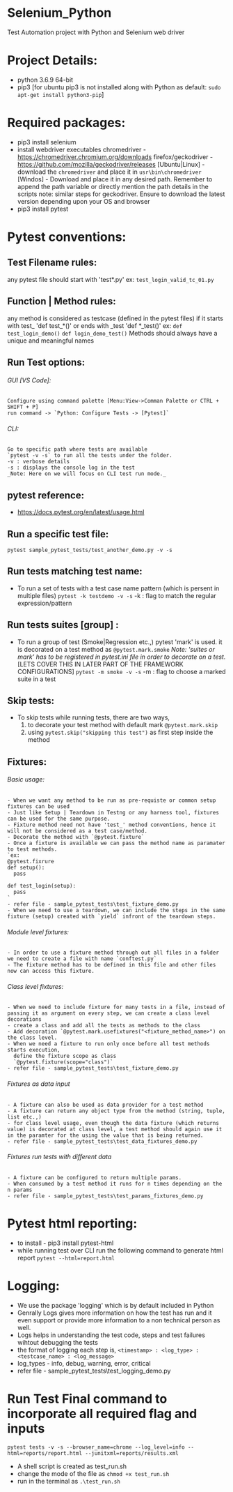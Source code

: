 # Selenium_Python
Test Automation project with Python and Selenium web driver

# Project Details:
- python 3.6.9 64-bit
- pip3 
  [for ubuntu pip3 is not installed along with Python as default: 
  `sudo apt-get install python3-pip`]

# Required packages:
- pip3 install selenium
- install webdriver executables
  chromedriver - https://chromedriver.chromium.org/downloads
  firefox/geckodriver - https://github.com/mozilla/geckodriver/releases
  [Ubuntu|Linux] - download the `chromedriver` and place it in `usr\bin\chromedriver`
  [Windos] - Download and place it in any desired path. Remember to append
  the path variable or directly mention the path details in the scripts
  note: similar steps for geckodriver. Ensure to download the latest version depending upon your      OS and browser
- pip3 install pytest

# Pytest conventions:
## Test Filename rules:
  any pytest file should start with 'test*.py'
  ex: `test_login_valid_tc_01.py`

## Function | Method rules:
  any method is considered as testcase (defined in the pytest files) if
  it starts with test_ 'def test_*()' or ends with _test 'def *_test()'
  ex: `def test_login_demo()` `def login_demo_test()`
  Methods should always have a unique and meaningful names

## Run Test options:
  ###### GUI [VS Code]:
    Configure using command palette [Menu:View->Comman Palette or CTRL + SHIFT + P]
    run command -> `Python: Configure Tests -> [Pytest]`
  ###### CLI:
    Go to specific path where tests are available
    `pytest -v -s` to run all the tests under the folder.
    -v : verbose details
    -s : displays the console log in the test
    _Note: Here on we will focus on CLI test run mode._

## pytest reference:
  - https://docs.pytest.org/en/latest/usage.html
  
## Run a specific test file:
  `pytest sample_pytest_tests/test_another_demo.py -v -s`

## Run tests matching test name:
  - To run a set of tests with a test case name pattern (which is persent in multiple files)
    `pytest -k testdemo -v -s`
    -k : flag to match the regular expression/pattern

## Run tests suites [group] :
  - To run a group of test (Smoke|Regression etc.,) pytest 'mark' is used.
    it is decorated on a test method as `@pytest.mark.smoke`
    _Note: 'suites or mark' has to be registered in pytest.ini file in order to decorate on a test._
    [LETS COVER THIS IN LATER PART OF THE FRAMEWORK CONFIGURATIONS]
    `pytest -m smoke -v -s`
    -m : flag to choose a marked suite in a test

## Skip tests:
  - To skip tests while running tests, there are two ways,
    1. to decorate your test method with default mark
      `@pytest.mark.skip`
    2. using `pytest.skip("skipping this test")` as first step inside the method

## Fixtures:
  ###### Basic usage:
    - When we want any method to be run as pre-requiste or common setup fixtures can be used
    - Just like Setup | Teardown in Testng or any harness tool, fixtures can be used for the same purpose.
    - Fixture method need not have 'test_' method conventions, hence it will not be considered as a test case/method.
    - Decorate the method with `@pytest.fixture`
    - Once a fixture is available we can pass the method name as paramater to test methods.
    `ex:
    @pytest.fixrure
    def setup():
      pass
    
    def test_login(setup):
      pass
    `
    - refer file - sample_pytest_tests\test_fixture_demo.py
    - When we need to use a teardown, we can include the steps in the same fixture (setup) created with `yield` infront of the teardown steps.

  ###### Module level fixtures:
    - In order to use a fixture method through out all files in a folder we need to create a file with name `conftest.py`
    - The fixture method has to be defined in this file and other files now can access this fixture.

  ###### Class level fixtures:
    - When we need to include fixture for many tests in a file, instead of passing it as argument on every step, we can create a class level decorations
    - create a class and add all the tests as methods to the class
    - Add decoration `@pytest.mark.usefixtures("<fixture_method_name>") on the class level.
    - When we need a fixture to run only once before all test methods starts execution,
      define the fixture scope as class
      `@pytest.fixture(scope="class")`
    - refer file - sample_pytest_tests\test_fixture_demo.py
  
  ###### Fixtures as data input
    - A fixture can also be used as data provider for a test method
    - A fixture can return any object type from the method (string, tuple, list etc.,)
    - for class level usage, even though the data fixture (which returns value) is decorated at class level, a test method should again use it in the paramter for the using the value that is being returned.
    - refer file - sample_pytest_tests\test_data_fixtures_demo.py

  ###### Fixtures run tests with different data
    - A fixture can be configured to return multiple params.
    - When consumed by a test method it runs for n times depending on the n params
    - refer file - sample_pytest_tests\test_params_fixtures_demo.py

# Pytest html reporting:
  - to install - pip3 install pytest-html
  - while running test over CLI run the following command to generate html report
    `pytest --html=report.html`
  
# Logging:
  - We use the package 'logging' which is by default included in Python
  - Genrally Logs gives more information on how the test has run and it even support or provide more information to a non technical person as well.
  - Logs helps in understanding the test code, steps and test failures wihtout debugging the tests
  - the format of logging each step is,
    `<timestamp> : <log_type> : <testcase_name> : <log_message>`
  - log_types - info, debug, warning, error, critical
  - refer file - sample_pytest_tests\test_logging_demo.py

# Run Test Final command to incorporate all required flag and inputs
`pytest tests -v -s --browser_name=chrome --log_level=info --html=reports/report.html --junitxml=reports/results.xml`
 - A shell script is created as test_run.sh
 - change the mode of the file as `chmod +x test_run.sh`
 - run in the terminal as `.\test_run.sh`